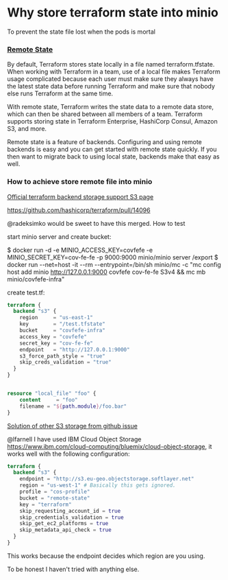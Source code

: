 # Why store terraform state into minio

To prevent the state file lost when the pods is mortal

### [Remote State](https://www.terraform.io/docs/state/remote.html)

By default, Terraform stores state locally in a file named terraform.tfstate. When working with Terraform in a team, use of a local file makes Terraform usage complicated because each user must make sure they always have the latest state data before running Terraform and make sure that nobody else runs Terraform at the same time.

With remote state, Terraform writes the state data to a remote data store, which can then be shared between all members of a team. Terraform supports storing state in Terraform Enterprise, HashiCorp Consul, Amazon S3, and more.

Remote state is a feature of backends. Configuring and using remote backends is easy and you can get started with remote state quickly. If you then want to migrate back to using local state, backends make that easy as well.

### How to achieve store remote file into minio

[Official terraform backend storage support S3 page](https://www.terraform.io/docs/backends/types/s3.html)

https://github.com/hashicorp/terraform/pull/14096

@radeksimko would be sweet to have this merged.
How to test

start minio server and create bucket:

$ docker run -d -e MINIO_ACCESS_KEY=covfefe -e MINIO_SECRET_KEY=cov-fe-fe -p 9000:9000 minio/minio server /export
$ docker run --net=host -it --rm --entrypoint=/bin/sh minio/mc -c "mc config host add minio http://127.0.0.1:9000 covfefe cov-fe-fe S3v4 && mc mb minio/covfefe-infra"

create test.tf:

```terraform
terraform {
  backend "s3" {
    region     = "us-east-1"
    key        = "/test.tfstate"
    bucket     = "covfefe-infra"
    access_key = "covfefe"
    secret_key = "cov-fe-fe"
    endpoint   = "http://127.0.0.1:9000"
    s3_force_path_style = "true"
    skip_creds_validation = "true"
  }
}


resource "local_file" "foo" {
    content     = "foo"
    filename = "${path.module}/foo.bar"
}
```

[Solution of other S3 storage from github issue](https://github.com/hashicorp/terraform/pull/15553#issuecomment-334724247)

@lfarnell I have used IBM Cloud Object Storage https://www.ibm.com/cloud-computing/bluemix/cloud-object-storage, it works well with the following configuration:

```terraform
terraform {
  backend "s3" {
    endpoint = "http://s3.eu-geo.objectstorage.softlayer.net"
    region = "us-west-1" # Basically this gets ignored.
    profile = "cos-profile"
    bucket = "remote-state"
    key = "terraform"
    skip_requesting_account_id = true
    skip_credentials_validation = true
    skip_get_ec2_platforms = true
    skip_metadata_api_check = true
  }
}
```

This works because the endpoint decides which region are you using.

To be honest I haven't tried with anything else.
